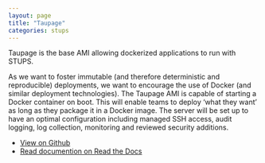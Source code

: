 ```yaml
---
layout: page
title: "Taupage"
categories: stups
---
```


Taupage is the base AMI allowing dockerized applications to run with STUPS.

As we want to foster immutable (and therefore deterministic and reproducible) deployments, we want to encourage the use of Docker (and similar deployment technologies). The Taupage AMI is capable of starting a Docker container on boot. This will enable teams to deploy ‘what they want’ as long as they package it in a Docker image. The server will be set up to have an optimal configuration including managed SSH access, audit logging, log collection, monitoring and reviewed security additions.

* [View on Github](https://github.com/zalando-stups/taupage)
* [Read documention on Read the Docs](https://docs.stups.io/en/latest/components/taupage.html)
